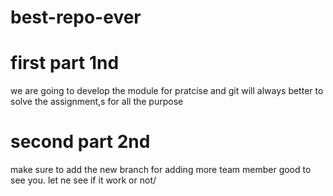 # best-repo-ever
# first part 1nd
we are going to develop the module
for pratcise and  git will always better to solve the assignment,s
for all the purpose
# second part 2nd
make sure to add the new branch for adding more team member
good to see you.
let ne see if it work or not/

